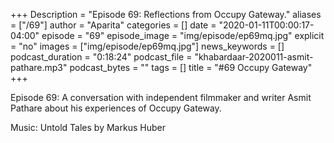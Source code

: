 +++
Description = "Episode 69: Reflections from Occupy Gateway."
aliases = ["/69"]
author = "Aparita"
categories = []
date = "2020-01-11T00:00:17-04:00"
episode = "69"
episode_image = "img/episode/ep69mq.jpg"
explicit = "no"
images = ["img/episode/ep69mq.jpg"]
news_keywords = []
podcast_duration = "0:18:24"
podcast_file = "khabardaar-2020011-asmit-pathare.mp3"
podcast_bytes = ""
tags = []
title = "#69 Occupy Gateway"
+++

Episode 69: A conversation with independent filmmaker and writer Asmit Pathare about his experiences of Occupy Gateway.

Music: Untold Tales by Markus Huber